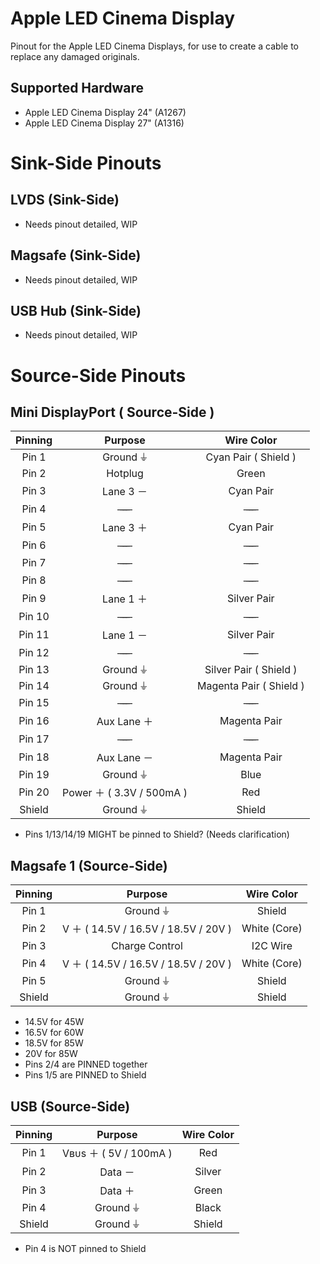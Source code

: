 # Apple LED Cinema Display
Pinout for the Apple LED Cinema Displays, for use to create a cable to replace any damaged originals.

## Supported Hardware
* Apple LED Cinema Display 24" (A1267)
* Apple LED Cinema Display 27" (A1316)

# Sink-Side Pinouts

## LVDS (Sink-Side)
* Needs pinout detailed, WIP

## Magsafe (Sink-Side)
* Needs pinout detailed, WIP

## USB Hub (Sink-Side)
* Needs pinout detailed, WIP

# Source-Side Pinouts

## Mini DisplayPort ( Source-Side )
Pinning | Purpose | Wire Color
:-: | :-: | :-:
Pin 1 | Ground ⏚ | Cyan Pair ( Shield )
Pin 2 | Hotplug | Green
Pin 3 | Lane 3 － | Cyan Pair
Pin 4 | ̶ ̶ ̶ ̶ | ̶ ̶ ̶ ̶ 
Pin 5 | Lane 3 ＋ | Cyan Pair
Pin 6 | ̶ ̶ ̶ ̶ | ̶ ̶ ̶ ̶ 
Pin 7 | ̶ ̶ ̶ ̶ | ̶ ̶ ̶ ̶ 
Pin 8 | ̶ ̶ ̶ ̶ | ̶ ̶ ̶ ̶ 
Pin 9 | Lane 1 ＋ | Silver Pair
Pin 10 | ̶ ̶ ̶ ̶ | ̶ ̶ ̶ ̶ 
Pin 11 | Lane 1 － | Silver Pair
Pin 12 | ̶ ̶ ̶ ̶ | ̶ ̶ ̶ ̶ 
Pin 13 | Ground ⏚ | Silver Pair ( Shield )
Pin 14 | Ground ⏚ | Magenta Pair ( Shield )
Pin 15 | ̶ ̶ ̶ ̶ | ̶ ̶ ̶ ̶ 
Pin 16 | Aux Lane ＋ | Magenta Pair
Pin 17 | ̶ ̶ ̶ ̶ | ̶ ̶ ̶ ̶ 
Pin 18 | Aux Lane － | Magenta Pair
Pin 19 | Ground ⏚ | Blue
Pin 20 | Power ＋ ( 3.3V / 500mA ) | Red
Shield | Ground ⏚ | Shield

  * Pins 1/13/14/19 MIGHT be pinned to Shield? (Needs clarification)

## Magsafe 1 (Source-Side)
Pinning | Purpose | Wire Color
:-: | :-: | :-:
Pin 1 | Ground ⏚ | Shield
Pin 2 | V ＋ ( 14.5V / 16.5V / 18.5V / 20V ) | White (Core)
Pin 3 | Charge Control | I2C Wire
Pin 4 | V ＋ ( 14.5V / 16.5V / 18.5V / 20V ) | White (Core)
Pin 5 | Ground ⏚ | Shield
Shield | Ground ⏚ | Shield

  * 14.5V for 45W
  * 16.5V for 60W
  * 18.5V for 85W
  * 20V for 85W
  * Pins 2/4 are PINNED together
  * Pins 1/5 are PINNED to Shield

## USB (Source-Side)
Pinning | Purpose | Wire Color
:-: | :-: | :-:
Pin 1 | Vʙᴜs ＋ ( 5V / 100mA ) | Red
Pin 2 | Data － | Silver
Pin 3 | Data ＋ | Green
Pin 4 | Ground ⏚ | Black
Shield | Ground ⏚ | Shield

  * Pin 4 is NOT pinned to Shield
